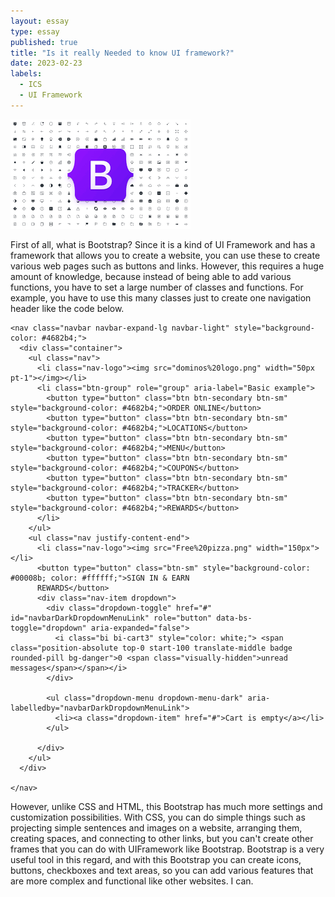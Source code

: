 ```yaml
---
layout: essay
type: essay
published: true
title: "Is it really Needed to know UI framework?"
date: 2023-02-23
labels:
  - ICS
  - UI Framework
---
```


<img class="img-fluid" src="../img/bootstrap-withicons.png">

First of all, what is Bootstrap? Since it is a kind of UI Framework and has a framework that allows you to create a website, you can use these to create various web pages such as buttons and links. However, this requires a huge amount of knowledge, because instead of being able to add various functions, you have to set a large number of classes and functions. For example, you have to use this many classes just to create one navigation header like the code below.

```
<nav class="navbar navbar-expand-lg navbar-light" style="background-color: #4682b4;">
  <div class="container">
    <ul class="nav">
      <li class="nav-logo"><img src="dominos%20logo.png" width="50px pt-1"></img></li>
      <li class="btn-group" role="group" aria-label="Basic example">
        <button type="button" class="btn btn-secondary btn-sm" style="background-color: #4682b4;">ORDER ONLINE</button>
        <button type="button" class="btn btn-secondary btn-sm" style="background-color: #4682b4;">LOCATIONS</button>
        <button type="button" class="btn btn-secondary btn-sm" style="background-color: #4682b4;">MENU</button>
        <button type="button" class="btn btn-secondary btn-sm" style="background-color: #4682b4;">COUPONS</button>
        <button type="button" class="btn btn-secondary btn-sm" style="background-color: #4682b4;">TRACKER</button>
        <button type="button" class="btn btn-secondary btn-sm" style="background-color: #4682b4;">REWARDS</button>
      </li>
    </ul>
    <ul class="nav justify-content-end">
      <li class="nav-logo"><img src="Free%20pizza.png" width="150px"></li>
      <button type="button" class="btn-sm" style="background-color: #00008b; color: #ffffff;">SIGN IN & EARN
      REWARDS</button>
      <div class="nav-item dropdown">
        <div class="dropdown-toggle" href="#" id="navbarDarkDropdownMenuLink" role="button" data-bs-toggle="dropdown" aria-expanded="false">
          <i class="bi bi-cart3" style="color: white;"> <span class="position-absolute top-0 start-100 translate-middle badge rounded-pill bg-danger">0 <span class="visually-hidden">unread messages</span></span></i>
        </div>

        <ul class="dropdown-menu dropdown-menu-dark" aria-labelledby="navbarDarkDropdownMenuLink">
          <li><a class="dropdown-item" href="#">Cart is empty</a></li>
        </ul>

      </div>
    </ul>
  </div>

</nav>
```

However, unlike CSS and HTML, this Bootstrap has much more settings and customization possibilities. With CSS, you can do simple things such as projecting simple sentences and images on a website, arranging them, creating spaces, and connecting to other links, but you can't create other frames that you can do with UIFramework like Bootstrap. Bootstrap is a very useful tool in this regard, and with this Bootstrap you can create icons, buttons, checkboxes and text areas, so you can add various features that are more complex and functional like other websites. I can.

